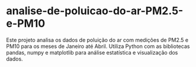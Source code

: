 # analise-de-poluicao-do-ar-PM2.5-e-PM10
Este projeto analisa os dados de poluição do ar com medições de PM2.5 e PM10 para os meses de Janeiro até Abril.   Utiliza Python com as bibliotecas pandas, numpy e matplotlib para análise estatística e visualização dos dados.
